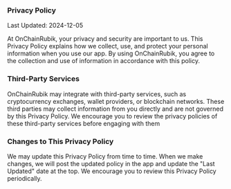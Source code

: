 ### Privacy Policy

Last Updated: 2024-12-05

At OnChainRubik, your privacy and security are important to us. 
This Privacy Policy explains how we collect, use, and protect your personal information when you use our app. 
By using OnChainRubik, you agree to the collection and use of information in accordance with this policy.

### Third-Party Services

OnChainRubik may integrate with third-party services, such as cryptocurrency exchanges, wallet providers, or blockchain networks. 
These third parties may collect information from you directly and are not governed by this Privacy Policy. 
We encourage you to review the privacy policies of these third-party services before engaging with them

### Changes to This Privacy Policy

We may update this Privacy Policy from time to time. When we make changes, 
we will post the updated policy in the app and update the "Last Updated" date at the top. 
We encourage you to review this Privacy Policy periodically.

